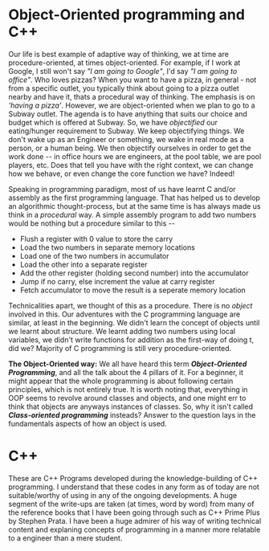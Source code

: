 # Object-Oriented programming and C++

Our life is best example of adaptive way of thinking, we at time are procedure-oriented, at times object-oriented.
For example, if I work at Google, I still won't say _"I am going to Google"_, I'd say _"I am going to office"_.
Who loves pizzas? When you want to have a pizza, in general - not from a specific outlet, you typically think about going to a pizza outlet nearby and have it, thats a procedural way of thinking. The emphasis is on _'having a pizza'_. 
However, we are object-oriented when we plan to go to a Subway outlet. The agenda is to have anything that suits our choice and budget which is offered at Subway. So, we have _objectified_ our eating/hunger requirement to Subway. 
We keep objectifying things. We don't wake up as an Engineer or something, we wake in real mode as a person, or a human being. We then objectify ourselves in order to get the work done -- in office hours we are engineers, at the pool table, we are pool players, etc.
Does that tell you have with the right context, we can change how we behave, or even change the core function we have? Indeed!

Speaking in programming paradigm, most of us have learnt C and/or assembly as the first programming language. That has helped us to develop an algorithmic thought-process, but at the same time is has always made us think in a _procedural_ way.
A simple assembly program to add two numbers would be nothing but a procedure similar to this -- 
* Flush a register with 0 value to store the carry
* Load the two numbers in separate memory locations
* Load one of the two numbers in accumulator
* Load the other into a separate register
* Add the other register (holding second number) into the accumulator
* Jump if no carry, else increment the value at carry register 
* Fetch accumulator to move the result is a seperate memory location

Technicalities apart, we thought of this as a procedure. There is no _object_ involved in this.
Our adventures with the C programming language are similar, at least in the beginning. We didn't learn the concept of objects until we learnt about structure. 
We learnt adding two numbers using local variables, we didn't write functions for addition as the first-way of doing t, did we? Majority of C programming is still very procedure-oriented.

**The Object-Oriented way:**
We all have heard this term **_Object-Oriented Programming_**, and all the talk about the 4 pillars of it. For a beginner, it might appear that the whole programming is about following certain principles, which is not entirely true. It is worth noting that, everything in OOP seems to revolve around classes and objects, and one might err to think that objects are anyways instances of classes. So, why it isn't called **_Class-oriented programming_** insteads? 
Answer to the question lays in the fundamentals aspects of how an object is used. 

# C++
These are C++ Programs developed during the knowledge-building of C++ programming. I understand that these codes in any form as of today are not suitable/worthy of using in any of the ongoing developments.
A huge segment of the write-ups are taken (at times, word by word) from many of the reference books that I have been going through such as C++ Prime Plus by Stephen Prata. I have been a huge admirer of his way of writing technical content and explaning concepts of programming in a manner more relatable to a engineer than a mere student. 
